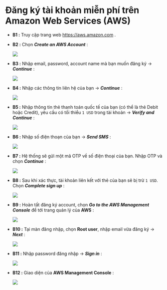 # Đăng ký tài khoản miễn phí trên Amazon Web Services (AWS)
- **B1 :** Truy cập trang web https://aws.amazon.com .
- **B2 :** Chọn ***Create an AWS Account*** :

    <img src=https://i.imgur.com/C1j84zd.png>

- **B3 :** Nhập email, password, account name mà bạn muốn đăng ký -> ***Continue*** :

    <img src=https://i.imgur.com/sG9xfHe.png>

- **B4 :** Nhập các thông tin liên hệ của bạn -> ***Continue*** :

    <img src=https://i.imgur.com/YDujz85.png>

- **B5 :** Nhập thông tin thẻ thanh toán quốc tế của bạn (có thể là thẻ Debit hoặc Credit), yêu cầu có tối thiểu `1 USD` trong tài khoản -> ***Verify and Continue*** :

    <img src=https://i.imgur.com/2PIvecF.png>

- **B6 :** Nhập số điện thoạn của bạn -> ***Send SMS*** :

    <img src=https://i.imgur.com/eYeBrOP.png>

- **B7 :** Hệ thống sẽ gửi một mã OTP về số điện thoại của bạn. Nhập OTP và chọn ***Continue*** :

    <img src=https://i.imgur.com/6t2k4kw.png>

- **B8 :** Sau khi xác thực, tài khoản liên kết với thẻ của bạn sẽ bị trừ `1 USD`. Chọn ***Complete sign up*** :

    <img src=https://i.imgur.com/NY2LNYy.png>

- **B9 :** Hoàn tất đăng ký account, chọn ***Go to the AWS Management Console*** để tới trang quản lý của **AWS** :

    <img src=https://i.imgur.com/doq6p1K.png>

- **B10 :** Tại màn đăng nhập, chọn **Root user**, nhập email vừa đăng ký -> ***Next*** :

    <img src=https://i.imgur.com/jaqB9Cb.png>

- **B11 :** Nhập password đăng nhập -> ***Sign in*** :

    <img src=https://i.imgur.com/NBzr3r8.png>

- **B12 :** Giao diện của **AWS Management Console** :

    <img src=https://i.imgur.com/1Mvjb6G.png>